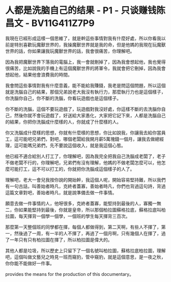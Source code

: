 # 人都是洗脑自己的结果 - P1 - 只谈赚钱陈昌文 - BV11G411Z7P9

我現在已經形成這樣一個思維了，就是幹這些事情對我有什麼好處，所以你看我以前是特別喜歡玩魔獸世界的，我操魔獸世界就是我的命，但是他媽的我現在玩魔獸世界的話，你如果讓我玩魔獸世界的話，我會很痛苦，你理解吧。

因為我把魔獸世界下落我的電腦上，我一會就刪掉了，因為我會想起他，我也覺得很痛苦，比如說我的手機上有這個魔獸世界的將軍令，我就會把它刪掉，因為我會想起他，結果他會浪費我的時間。

我會問這些事情對我有什麼意義，能不能給我賺錢，我老是問這個問題，所以這個就是洗腦自己的結果，那個兄弟說老大我沒有執行力，那麼執行力也是這個樣子，你洗腦你自己，你不斷的洗腦，你看玩遊戲也是這個樣子。

你不斷的洗腦，這個不要玩遊戲了，玩遊戲對我沒好處，你這樣不斷的去洗腦你自己，然後你就不會玩遊戲了，好送給大家愚化，大家把它記下來，人都是洗腦自己的結果，你把你洗腦成什麼樣的人，你就成了什麼樣的人。

你又洗腦成什麼樣的思想，你就有什麼樣的思想，你比如說我，你讓我去給你當員工，這可能吧兄弟們，對吧，哪個老闆給我開月薪5萬塊錢一個月，讓我去做總經理，這可能嗎兄弟們，先不要說這個收入，就是我這個心態。

他已經不適合給別人打工了，你理解吧，因為我完全把我自己洗腦成老闆了，老子不做老闆不行的，你理解吧，兄弟們有沒有理解，他媽的不做老闆怎麼可以，他怎麼可能打工，這不可以打工的，你就把你洗腦成這個樣子的人了。

理解吧，老大一會兒我按你說的開始幹，我這個人呢，開始容易堅持難，所以我們有一句古話，叫善始者時凡，克終者蓋寡，善始者時凡，你們也背過這句詩，背過這篇文章對吧，善始者時凡，就是說準備去做一件事情。

願意去做一件事情的人，他呀很多，克終者蓋寡，能堅持到最後的人，寡獨一無二，你如果能堅持到最後，你就是皇帝，所以那個柏拉圖蘇格拉底，蘇格拉底叫柏拉圖，每天揮背一個學一個學，一個班的學生每天揮背三百次。

那麼第一天整個班的同學都在揮，每個人都做得到，第二天啊，有些人不揮了，第一，然後過了一周，有一半的人不揮了，再過了一個月啊，只有幾個人在揮了，過了一年只有只有柏拉圖在揮了，所以柏拉圖是偉大的。

其他人都是垃圾，所以歷史上只留下了一個名號叫柏拉圖，蘇格拉底柏拉圖，理解吧，這個叫做文藝兒之時見一班而窺豹，管中窺豹，就是這個意思，是一夜之秋，你你能不能做好一件事。

 provides the means for the production of this documentary。

